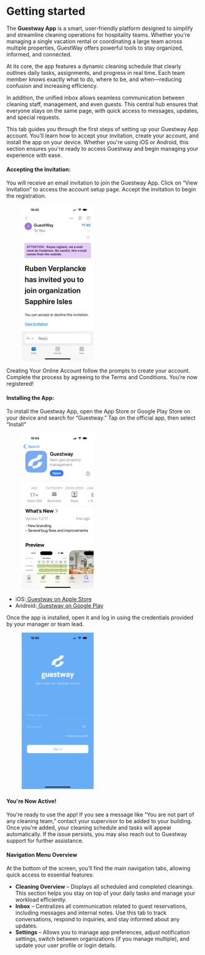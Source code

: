 # Getting started

The **Guestway App** is a smart, user-friendly platform designed to simplify and streamline cleaning operations for hospitality teams. Whether you're managing a single vacation rental or coordinating a large team across multiple properties, GuestWay offers powerful tools to stay organized, informed, and connected.

At its core, the app features a dynamic cleaning schedule that clearly outlines daily tasks, assignments, and progress in real time. Each team member knows exactly what to do, where to be, and when—reducing confusion and increasing efficiency.

In addition, the unified inbox allows seamless communication between cleaning staff, management, and even guests. This central hub ensures that everyone stays on the same page, with quick access to messages, updates, and special requests.

This tab guides you through the first steps of setting up your Guestway App account. You’ll learn how to accept your invitation, create your account, and install the app on your device. Whether you're using iOS or Android, this section ensures you're ready to access Guestway and begin managing your experience with ease.

#### **Accepting the Invitation:**

You will receive an email invitation to join the Guestway App. Click on “View Invitation” to access the account setup page. Accept the invitation to begin the registration.

<figure><img src="../.gitbook/assets/Unknown-15.png" alt="" width="188"><figcaption></figcaption></figure>

Creating Your Online Account follow the prompts to create your account. Complete the process by agreeing to the Terms and Conditions. You’re now registered!

#### **Installing the App:**

To install the Guestway App, open the App Store or Google Play Store on your device and search for “Guestway.” Tap on the official app, then select “Install”

<figure><img src="../.gitbook/assets/Guestway 2.PNG" alt="" width="188"><figcaption></figcaption></figure>

* iOS:[ Guestway on Apple Store](https://apps.apple.com/be/app/guestway-management/id6444291470)
* Android:[ Guestway on Google Play\
  ](https://play.google.com/store/apps/details?id=io.guestway.management)

Once the app is installed, open it and log in using the credentials provided by your manager or team lead.

<figure><img src="../.gitbook/assets/guestway.PNG" alt="" width="188"><figcaption></figcaption></figure>

#### **You're Now Active!**

You're ready to use the app! If you see a message like “You are not part of any cleaning team,” contact your supervisor to be added to your building. Once you're added, your cleaning schedule and tasks will appear automatically. If the issue persists, you may also reach out to Guestway support for further assistance.

#### Navigation Menu Overview

At the bottom of the screen, you’ll find the main navigation tabs, allowing quick access to essential features:

* **Cleaning Overview** – Displays all scheduled and completed cleanings. This section helps you stay on top of your daily tasks and manage your workload efficiently.
* **Inbox** – Centralizes all communication related to guest reservations, including messages and internal notes. Use this tab to track conversations, respond to inquiries, and stay informed about any updates.
* **Settings** – Allows you to manage app preferences, adjust notification settings, switch between organizations (if you manage multiple), and update your user profile or login details.
